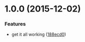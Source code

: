 <a name="1.0.0"></a>
# 1.0.0 (2015-12-02)


### Features

* get it all working ([188ecd0](https://github.com/paradox41/validate-commit/commit/188ecd0))



